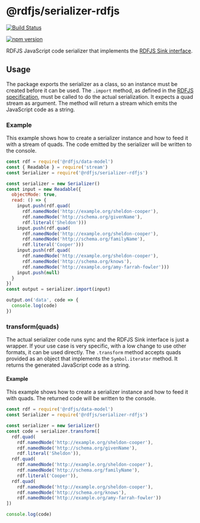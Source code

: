 # @rdfjs/serializer-rdfjs

[![Build Status](https://travis-ci.org/rdfjs-base/serializer-rdfjs.svg?branch=master)](https://travis-ci.org/rdfjs-base/serializer-rdfjs)

[![npm version](https://img.shields.io/npm/v/@rdfjs/serializer-rdfjs.svg)](https://www.npmjs.com/package/@rdfjs/serializer-rdfjs)

RDFJS JavaScript code serializer that implements the [RDFJS Sink interface](http://rdf.js.org/).

## Usage

The package exports the serializer as a class, so an instance must be created before it can be used.
The `.import` method, as defined in the [RDFJS specification](http://rdf.js.org/#sink-interface), must be called to do the actual serialization.
It expects a quad stream as argument.
The method will return a stream which emits the JavaScript code as a string.

### Example

This example shows how to create a serializer instance and how to feed it with a stream of quads.
The code emitted by the serializer will be written to the console.

```javascript
const rdf = require('@rdfjs/data-model')
const { Readable } = require('stream')
const Serializer = require('@rdfjs/serializer-rdfjs')

const serializer = new Serializer()
const input = new Readable({
  objectMode: true,
  read: () => {
    input.push(rdf.quad(
      rdf.namedNode('http://example.org/sheldon-cooper'),
      rdf.namedNode('http://schema.org/givenName'),
      rdf.literal('Sheldon')))
    input.push(rdf.quad(
      rdf.namedNode('http://example.org/sheldon-cooper'),
      rdf.namedNode('http://schema.org/familyName'),
      rdf.literal('Cooper')))
    input.push(rdf.quad(
      rdf.namedNode('http://example.org/sheldon-cooper'),
      rdf.namedNode('http://schema.org/knows'),
      rdf.namedNode('http://example.org/amy-farrah-fowler')))
    input.push(null)
  }
})
const output = serializer.import(input)

output.on('data', code => {
  console.log(code)
})
```

### transform(quads)

The actual serializer code runs sync and the RDFJS Sink interface is just a wrapper. 
If your use case is very specific, with a low change to use other formats, it can be used directly.
The `.transform` method accepts quads provided as an object that implements the `Symbol.iterator` method.
It returns the generated JavaScript code as a string.

#### Example

This example shows how to create a serializer instance and how to feed it with quads.
The returned code will be written to the console.

```javascript
const rdf = require('@rdfjs/data-model')
const Serializer = require('@rdfjs/serializer-rdfjs')

const serializer = new Serializer()
const code = serializer.transform([
  rdf.quad(
    rdf.namedNode('http://example.org/sheldon-cooper'),
    rdf.namedNode('http://schema.org/givenName'),
    rdf.literal('Sheldon')),
  rdf.quad(
    rdf.namedNode('http://example.org/sheldon-cooper'),
    rdf.namedNode('http://schema.org/familyName'),
    rdf.literal('Cooper')),
  rdf.quad(
    rdf.namedNode('http://example.org/sheldon-cooper'),
    rdf.namedNode('http://schema.org/knows'),
    rdf.namedNode('http://example.org/amy-farrah-fowler'))
])

console.log(code)
```  
